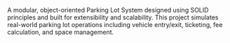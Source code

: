 A modular, object-oriented Parking Lot System designed using SOLID principles and built for extensibility and scalability. This project simulates real-world parking lot operations including vehicle entry/exit, ticketing, fee calculation, and space management.
